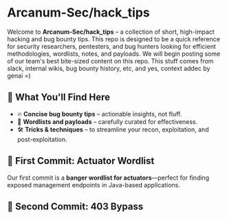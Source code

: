 # Arcanum-Sec/hack_tips

Welcome to **Arcanum-Sec/hack_tips** – a collection of short, high-impact hacking and bug bounty tips. This repo is designed to be a quick reference for security researchers, pentesters, and bug hunters looking for efficient methodologies, wordlists, notes, and payloads. We will begin posting some of our team's best bite-sized content on this repo. This stuff comes from slack, internal wikis, bug bounty history, etc, and yes, context addec by genai =)

## 🚀 What You'll Find Here

- 🔥 **Concise bug bounty tips** – actionable insights, not fluff.
- 📂 **Wordlists and payloads** – carefully curated for effectiveness.
- 🛠️ **Tricks & techniques** – to streamline your recon, exploitation, and post-exploitation.

## 📌 First Commit: Actuator Wordlist

Our first commit is a **banger wordlist for actuators**—perfect for finding exposed management endpoints in Java-based applications.

## 📌 Second Commit: 403 Bypass
